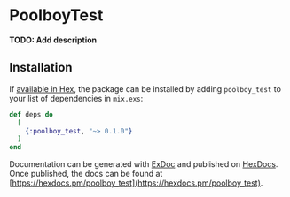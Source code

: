 # PoolboyTest

**TODO: Add description**

## Installation

If [available in Hex](https://hex.pm/docs/publish), the package can be installed
by adding `poolboy_test` to your list of dependencies in `mix.exs`:

```elixir
def deps do
  [
    {:poolboy_test, "~> 0.1.0"}
  ]
end
```

Documentation can be generated with [ExDoc](https://github.com/elixir-lang/ex_doc)
and published on [HexDocs](https://hexdocs.pm). Once published, the docs can
be found at [https://hexdocs.pm/poolboy_test](https://hexdocs.pm/poolboy_test).

